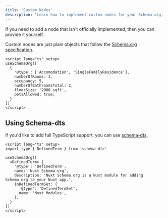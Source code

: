 ```yaml
---
title: 'Custom Nodes'
description: 'Learn how to implement custom nodes for your Schema.org.'
---
```


If you need to add a node that isn't officially implemented, then you can provide it yourself.

Custom nodes are just plain objects that follow the [Schema.org specification](https://schema.org/docs/full.html).

```vue
<script lang="ts" setup>
useSchemaOrg([
  {
    '@type': ['Accomodation', 'SingleFamilyResidence'],
    numberOfRooms: 3,
    occupancy: 5,
    numberOfBathroomsTotal: 2,
    floorSize: '2000 sqft',
    petsAllowed: true,
  }
])
</script>
```

## Using Schema-dts 

If you'd like to add full TypeScript support, you can use [schema-dts](https://github.com/google/schema-dts).

```vue [schema.dts]
<script lang="ts" setup>
import type { DefinedTerm } from 'schema-dts'

useSchemaOrg([
  <DefinedTerm> {
    '@type': 'DefinedTerm',
    name: 'Nuxt Schema.org',
    description: 'Nuxt Schema.org is a Nuxt module for adding Schema.org to your Nuxt app.',
    inDefinedTermSet: {
      '@type': 'DefinedTermSet',
      name: 'Nuxt Modules',
    },
  }
])
</script>
```
